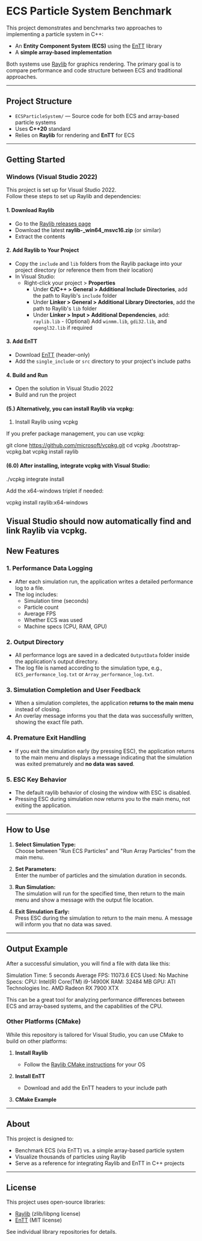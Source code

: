 # ECS Particle System Benchmark

This project demonstrates and benchmarks two approaches to implementing a particle system in C++:  
- An **Entity Component System (ECS)** using the [EnTT](https://github.com/skypjack/entt) library  
- A **simple array-based implementation**  

Both systems use [Raylib](https://www.raylib.com/) for graphics rendering. The primary goal is to compare performance and code structure between ECS and traditional approaches.

---

## Project Structure

- `ECSParticleSystem/` — Source code for both ECS and array-based particle systems
- Uses **C++20** standard
- Relies on **Raylib** for rendering and **EnTT** for ECS

---

## Getting Started

### Windows (Visual Studio 2022)

This project is set up for Visual Studio 2022.  
Follow these steps to set up Raylib and dependencies:

#### 1. Download Raylib

- Go to the [Raylib releases page](https://github.com/raysan5/raylib/releases)
- Download the latest **raylib-<version>_win64_msvc16.zip** (or similar)
- Extract the contents

#### 2. Add Raylib to Your Project

- Copy the `include` and `lib` folders from the Raylib package into your project directory (or reference them from their location)
- In Visual Studio:
  - Right-click your project > __Properties__
    - Under __C/C++ > General > Additional Include Directories__, add the path to Raylib's `include` folder
    - Under __Linker > General > Additional Library Directories__, add the path to Raylib's `lib` folder
    - Under __Linker > Input > Additional Dependencies__, add:    ```
      raylib.lib
  ```    - (Optional) Add `winmm.lib`, `gdi32.lib`, and `opengl32.lib` if required

#### 3. Add EnTT

- Download [EnTT](https://github.com/skypjack/entt) (header-only)
- Add the `single_include` or `src` directory to your project's include paths

#### 4. Build and Run

- Open the solution in Visual Studio 2022
- Build and run the project

#### (5.) Alternatively, you can install Raylib via vcpkg:
1. Install Raylib using vcpkg

If you prefer package management, you can use vcpkg:

git clone https://github.com/microsoft/vcpkg.git
cd vcpkg
./bootstrap-vcpkg.bat
vcpkg install raylib

#### (6.0) After installing, integrate vcpkg with Visual Studio:

./vcpkg integrate install

Add the x64-windows triplet if needed:

vcpkg install raylib:x64-windows

Visual Studio should now automatically find and link Raylib via vcpkg.
---

## **New Features**

### 1. **Performance Data Logging**
- After each simulation run, the application writes a detailed performance log to a file.
- The log includes:
  - Simulation time (seconds)
  - Particle count
  - Average FPS
  - Whether ECS was used
  - Machine specs (CPU, RAM, GPU)

### 2. **Output Directory**
- All performance logs are saved in a dedicated `OutputData` folder inside the application's output directory.
- The log file is named according to the simulation type, e.g., `ECS_performance_log.txt` or `Array_performance_log.txt`.

### 3. **Simulation Completion and User Feedback**
- When a simulation completes, the application **returns to the main menu** instead of closing.
- An overlay message informs you that the data was successfully written, showing the exact file path.

### 4. **Premature Exit Handling**
- If you exit the simulation early (by pressing ESC), the application returns to the main menu and displays a message indicating that the simulation was exited prematurely and **no data was saved**.

### 5. **ESC Key Behavior**
- The default raylib behavior of closing the window with ESC is disabled.
- Pressing ESC during simulation now returns you to the main menu, not exiting the application.

---

## **How to Use**

1. **Select Simulation Type:**  
   Choose between "Run ECS Particles" and "Run Array Particles" from the main menu.

2. **Set Parameters:**  
   Enter the number of particles and the simulation duration in seconds.

3. **Run Simulation:**  
   The simulation will run for the specified time, then return to the main menu and show a message with the output file location.

4. **Exit Simulation Early:**  
   Press ESC during the simulation to return to the main menu. A message will inform you that no data was saved.

---

## **Output Example**

After a successful simulation, you will find a file with data like this:

Simulation Time: 5 seconds
Average FPS: 11073.6
ECS Used: No
Machine Specs:
  CPU: Intel(R) Core(TM) i9-14900K
  RAM: 32484 MB
  GPU: ATI Technologies Inc. AMD Radeon RX 7900 XTX

This can be a great tool for analyzing performance differences between ECS and array-based systems, and the capabilities of the CPU.

### Other Platforms (CMake)

While this repository is tailored for Visual Studio, you can use CMake to build on other platforms:

1. **Install Raylib**  
   - Follow the [Raylib CMake instructions](https://github.com/raysan5/raylib/wiki/Working-on-GNU-Linux#using-cmake) for your OS

2. **Install EnTT**  
   - Download and add the EnTT headers to your include path

3. **CMake Example**

---

## About

This project is designed to:
- Benchmark ECS (via EnTT) vs. a simple array-based particle system
- Visualize thousands of particles using Raylib
- Serve as a reference for integrating Raylib and EnTT in C++ projects

---

## License

This project uses open-source libraries:
- [Raylib](https://github.com/raysan5/raylib) (zlib/libpng license)
- [EnTT](https://github.com/skypjack/entt) (MIT license)

See individual library repositories for details.
